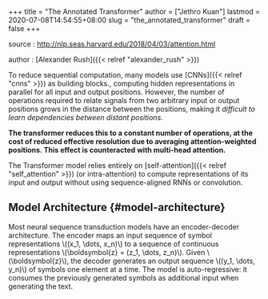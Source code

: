 +++
title = "The Annotated Transformer"
author = ["Jethro Kuan"]
lastmod = 2020-07-08T14:54:55+08:00
slug = "the_annotated_transformer"
draft = false
+++

source
: <http://nlp.seas.harvard.edu/2018/04/03/attention.html>

author
: [Alexander Rush]({{< relref "alexander_rush" >}})

To reduce sequential computation, many models use [CNNs]({{< relref "cnns" >}}) as building
blocks., computing hidden representations in parallel for all input
and output positions. However, the number of operations required to
relate signals from two arbitrary input or output positions grows in
the distance between the positions, making it _difficult to learn
dependencies between distant positions_.

**The transformer reduces this to a constant number of operations, at the cost of reduced effective resolution due to averaging attention-weighted positions. This effect is counteracted with multi-head attention.**

The Transformer model relies entirely on [self-attention]({{< relref "self_attention" >}}) (or intra-attention) to compute representations of its input and output without using sequence-aligned RNNs or convolution.

## Model Architecture {#model-architecture}

Most neural sequence transduction models have an encoder-decoder architecture. The encoder maps an input sequence of symbol representations \\((x_1, \dots, x_n)\\) to a sequence of continuous representations \\(\boldsymbol{z} = (z_1, \dots, z_n)\\). Given \\(\boldsymbol{z}\\), the decoder generates an output sequence \\((y_1, \dots, y_n)\\) of symbols one element at a time. The model is auto-regressive: it consumes the previously generated symbols as additional input when generating the text.
